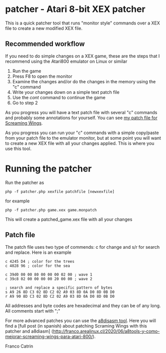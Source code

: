 # patcher - Atari 8-bit XEX patcher

This is a quick patcher tool that runs "monitor style" commands over a XEX file to create a new modified XEX file.

## Recommended workflow
If you need to do simple changes on a XEX game, these are the steps that I recommend using the Atari800 emulator on Linux or similar

1. Run the game
2. Press F8 to open the monitor
3. Examine the changes and/or do the changes in the memory using the "c" command
4. Write your changes down on a simple text patch file
5. Use the *cont* command to continue the game
6. Go to step 2

As you progress you will have a text patch file with several "c" commands and probably some annotations for yourself.
You can see [my patch file for Screaming Wings](https://github.com/fcatrin/a8tools/blob/master/patches/screaming_wings/screaming_wings.monpatch).

As you progress you can run your "c" commands with a simple copy/paste from your patch file to the emulator monitor, but at some point you will want to create
a new XEX file with all your changes applied. This is where you use this tool.

# Running the patcher
Run the patcher as

```
php -f patcher.php xexfile patchfile [newxexfile]
```

for example

```
php -f patcher.php game.xex game.monpatch 
```

This will create a patched_game.xex file with all your changes

## Patch file

The patch file uses two type of commends: c for change and s/r for search and replace.
Here is an example

```
c 4245 D4 ; color for the trees
c 4028 96 ; color for the sea

c 39d0 00 00 80 00 00 00 02 00 ; wave 1
c 39c8 02 00 00 00 00 20 00 00 ; wave 2

; search and replace a specific pattern of bytes
s A9 26 8D C3 02 8D C2 02 A9 03 8D 0A D0 8D 0B D0
r A9 90 8D C3 02 8D C2 02 A9 03 8D 0A D0 8D 0B D0
```

All addresses and byte codes are hexadecimal and they can be of any long.
All comments start with ";"

For more advanced patches you can use the [a8disasm tool](https://github.com/fcatrin/a8tools/tree/master/disasm).
Here you will find a [full post (in spanish) about patching Scraming Wings with this patcher and a8diasm]
(http://franco.arealinux.cl/2020/06/a8tools-y-como-mejorar-screaming-wings-para-atari-800/).

Franco Catrin
